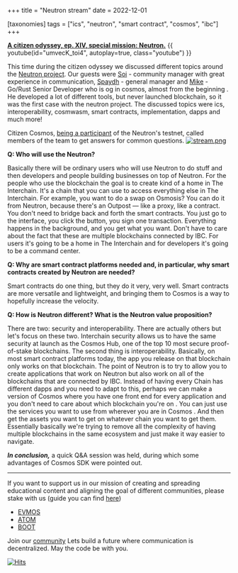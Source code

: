 +++
title = "Neutron stream"
date = 2022-12-01

[taxonomies]
tags = ["ics", "neutron", "smart contract", "cosmos", "ibc"]
+++

**[A citizen odyssey, ep. XIV, special mission: Neutron.](https://www.youtube.com/watch?v=umvecK_toi4)**
{{ youtube(id="umvecK_toi4", autoplay=true, class="youtube") }}

This time during the citizen odyssey we discussed different topics around the [Neutron project](https://www.citizencosmos.space/neutron). Our guests were [Soi](https://twitter.com/soi2studio) - community manager with great experience in communication, [Spaydh](https://twitter.com/0xSpaydh) - general manager and [Mike](https://twitter.com/pr0n00gler) - Go/Rust Senior Developer who is og in cosmos, almost from the beginning . He developed a lot of different tools, but never launched blockchain, so it was the first case with the neutron project. 
The discussed topics were ics, interoperability, cosmwasm, smart contracts, implementation, dapps  and much more!

<!-- more -->

Citizen Cosmos, [being a participant](https://github.com/neutron-org/testnets) of the Neutron's testnet, called members of the team to get answers for common questions.
[![stream.png](https://i.postimg.cc/LXn7wrMv/stream.png)](https://postimg.cc/wyY0s4Ms)

**Q: Who will use the Neutron?**

Basically there will be ordinary users who will use Neutron to do stuff and then developers and people building businesses on top of Neutron. For the people who use the blockchain the goal is to create kind of a home in The Interchain. It's a chain that you can use to access everything else in The Interchain. For example, you want to do a swap on Osmosis? You can do it from Neutron, because there's an Outpost — like a proxy, like a contract. You don't need to bridge back and forth the smart contracts. You just go to the interface, you click the button, you sign one transaction. Everything happens in the background, and you get what you want. Don't have to care about the fact that these are multiple blockchains connected by IBC. For users it's going to be a home in The Interchain and for developers it's going to be a command center.

**Q: Why are smart contract platforms needed and, in particular, why smart contracts created by Neutron are needed?**<br>

Smart contracts do one thing, but they do it very, very well. Smart contracts are more versatile and lightweight, and bringing them to Cosmos is a way to hopefully increase the velocity.<br>

**Q: How is Neutron different? What is the Neutron value proposition?**<br>

There are two: security and interoperability. There are actually others but let's focus on these two. Interchain security allows us to have the same security at launch as the Cosmos Hub, one of the top 10 most secure proof-of-stake blockchains. The second thing is interoperability. Basically, on most smart contract platforms today, the app you release on that blockchain only works on that blockchain. The point of Neutron is to try to allow you to create applications that work on Neutron but also work on all of the blockchains that are connected by IBC. Instead of having every Chain has different dapps and you need to adapt to this, perhaps we can make a version of Cosmos where  you have one front end for every application and you don't need to care about which blockchain you're on . You can just use the services you want to use from wherever you are in Cosmos . And then get the assets you want to get on whatever chain you want to get them. Essentially basically we're trying to remove all the complexity of having multiple blockchains in the same ecosystem and just make it way easier to navigate.


***In conclusion,*** a quick Q&A session was held, during which some advantages of Cosmos SDK were pointed out.

------------------------------------------------------------------------------------------------------------------------------------------------------------------
If you want to support us in our mission of creating and spreading educational content and aligning the goal of different communities, please stake with us (guide you can find [here](https://www.citizencosmos.space/staking)) 
- [EVMOS](https://wallet.keplr.app/chains/evmos?modal=validator&chain=evmos_9001-2&validator_address=evmosvaloper1mtwvpdd57gpkyejd566s24afr9zm5ryq8gwpvj) 
- [ATOM](https://wallet.keplr.app/chains/cosmos-hub?modal=validator&chain=cosmoshub-4&validator_address=cosmosvaloper1e859xaue4k2jzqw20cv6l7p3tmc378pc3k8g2u) 
- [BOOT](https://wallet.keplr.app/chains/bostrom?modal=validator&chain=bostrom&validator_address=bostromvaloper1f7nx65pmayfenpfwzwaamwas4ygmvalqj6dz5r)

Join our [community](https://discord.gg/kJaG3EucCX) Lets build a future where communication is decentralized. May the code be with you. 

[![Hits](https://hits.seeyoufarm.com/api/count/incr/badge.svg?url=https%3A%2F%2Fcitizen-cosmos.github.io%2Fnew-citizen-blog%2Fneutronstream.html&count_bg=%2379C83D&title_bg=%23555555&icon=&icon_color=%23E7E7E7&title=hits&edge_flat=false)](https://hits.seeyoufarm.com) 

